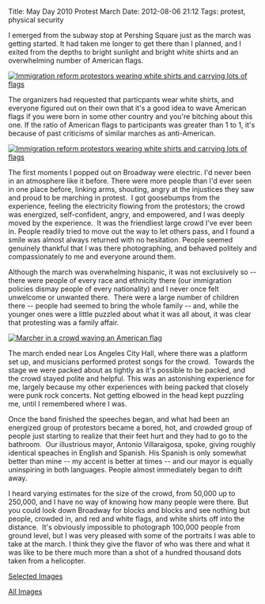 Title: May Day 2010 Protest March
Date: 2012-08-06 21:12
Tags: protest, physical security

I emerged from the subway stop at Pershing Square just as the march was
getting started. It had taken me longer to get there than I planned, and
I exited from the depths to bright sunlight and bright white shirts and
an overwhelming number of American flags.

[![Immigration reform protestors wearing white shirts and carrying lots of flags](/galleries/may-day-2010-selects/content/images/large/P1010336.jpg)](/galleries/may-day-2010-selects/content/P1010336_large.html)

The organizers had requested
that particpants wear white shirts, and everyone figured out on their
own that it's a good idea to wave American flags if you were born in
some other country and you're bitching about this one. If the ratio of
American flags to participants was greater than 1 to 1, it's because of
past criticisms of similar marches as anti-American.

[![Immigration reform protestors wearing white shirts and carrying lots of flags](/galleries/may-day-2010-selects/content/images/large/P1010457.jpg)](/galleries/may-day-2010-selects/content/P1010457_large.html)

The first moments I popped out on Broadway were electric. I'd never been
in an atmosphere like it before. There were more people than I'd ever
seen in one place before, linking arms, shouting, angry at the
injustices they saw and proud to be marching in protest.  I got
goosebumps from the experience, feeling the electricity flowing from the
protestors; the crowd was energized, self-confident, angry, and
empowered, and I was deeply moved by the experience.  It was the
friendliest large crowd I've ever been in. People readily tried to move
out the way to let others pass, and I found a smile was almost always
returned with no hesitation. People seemed genuinely thankful that I was
there photographing, and behaved politely and compassionately to me and
everyone around them.

Although the march was overwhelming hispanic, it was not exclusively
so -- there were people of every race and ethnicity there (our
immigration policies dismay people of every nationality) and I never
once felt unwelcome or unwanted there.  There were a large number of
children there -- people had seemed to bring the whole family -- and,
while the younger ones were a little puzzled about what it was all
about, it was clear that protesting was a family affair.

[![Marcher in a crowd waving an American flag](/galleries/may-day-2010-selects/content/images/large/P1010462.jpg)](/galleries/may-day-2010-selects/content/P1010462_large.html)

The march ended near Los Angeles City Hall, where there was a platform
set up, and musicians performed protest songs for the crowd.  Towards
the stage we were packed about as tightly as it's possible to be packed,
and the crowd stayed polite and helpful. This was an astonishing
experience for me, largely because my other experiences with being
packed that closely were punk rock concerts. Not getting elbowed in the
head kept puzzling me, until I remembered where I was.

Once the band finished the speeches began, and what had been an
energized group of protestors became a bored, hot, and crowded group of
people just starting to realize that their feet hurt and they had to go
to the bathroom.  Our illustrious mayor, Antonio Villaraigosa, spoke,
giving roughly identical speaches in English and Spanish. His Spanish is
only somewhat better than mine -- my accent is better at times -- and
our mayor is equally uninspiring in both languages. People almost
immediately began to drift away.

I heard varying estimates for the size of the crowd, from 50,000 up to
250,000, and I have no way of knowing how many people were there. But
you could look down Broadway for blocks and blocks and see nothing but
people, crowded in, and red and white flags, and white shirts off into
the distance.  It's obviously impossible to photograph 100,000 people
from ground level, but I was very pleased with some of the portraits I
was able to take at the march. I think they give the flavor of who was
there and what it was like to be there much more than a shot of a
hundred thousand dots taken from a helicopter.

[Selected Images](http://localhost:8000/galleries/may-day-2010-selects/index.html)

[All Images](http://localhost:8000/galleries/may-day-2010-all/index.html)

 